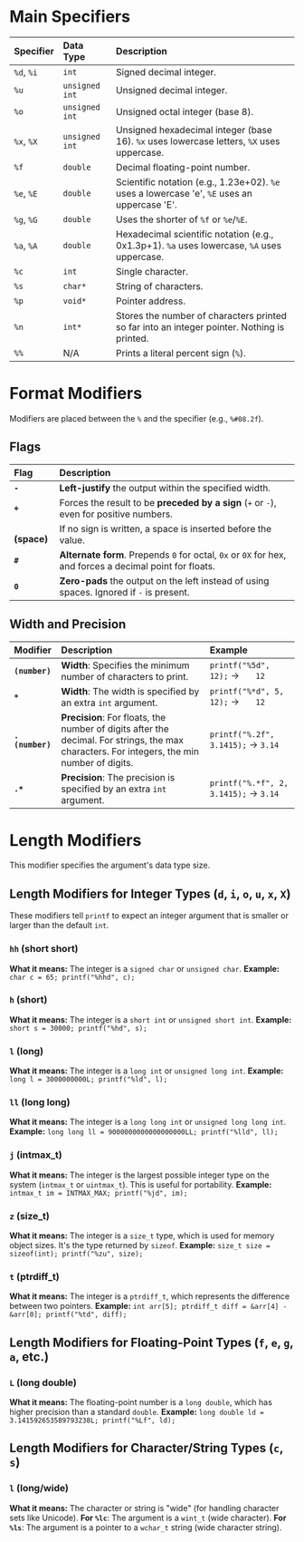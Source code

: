 # Main Specifiers

| Specifier  | Data Type      | Description                                                                                  |
| :--------- | :------------- | :------------------------------------------------------------------------------------------- |
| `%d`, `%i` | `int`          | Signed decimal integer.                                                                      |
| `%u`       | `unsigned int` | Unsigned decimal integer.                                                                    |
| `%o`       | `unsigned int` | Unsigned octal integer (base 8).                                                             |
| `%x`, `%X` | `unsigned int` | Unsigned hexadecimal integer (base 16). `%x` uses lowercase letters, `%X` uses uppercase.    |
| `%f`       | `double`       | Decimal floating-point number.                                                               |
| `%e`, `%E` | `double`       | Scientific notation (e.g., 1.23e+02). `%e` uses a lowercase 'e', `%E` uses an uppercase 'E'. |
| `%g`, `%G` | `double`       | Uses the shorter of `%f` or `%e`/`%E`.                                                       |
| `%a`, `%A` | `double`       | Hexadecimal scientific notation (e.g., 0x1.3p+1). `%a` uses lowercase, `%A` uses uppercase.  |
| `%c`       | `int`          | Single character.                                                                            |
| `%s`       | `char*`        | String of characters.                                                                        |
| `%p`       | `void*`        | Pointer address.                                                                             |
| `%n`       | `int*`         | Stores the number of characters printed so far into an integer pointer. Nothing is printed.  |
| `%%`       | N/A            | Prints a literal percent sign (`%`).                                                         |


# Format Modifiers
Modifiers are placed between the `%` and the specifier (e.g., `%#08.2f`).

## Flags

| Flag            | Description                                                                                              |
| :-------------- | :------------------------------------------------------------------------------------------------------- |
| **`-`**         | **Left-justify** the output within the specified width.                                                  |
| **`+`**         | Forces the result to be **preceded by a sign** (`+` or `-`), even for positive numbers.                  |
| **` ` (space)** | If no sign is written, a space is inserted before the value.                                             |
| **`#`**         | **Alternate form**. Prepends `0` for octal, `0x` or `0X` for hex, and forces a decimal point for floats. |
| **`0`**         | **Zero-pads** the output on the left instead of using spaces. Ignored if `-` is present.                 |

## Width and Precision

| Modifier | Description | Example |
| :--- | :--- | :--- |
| **`(number)`** | **Width**: Specifies the minimum number of characters to print. | `printf("%5d", 12);` -> `   12` |
| **`*`** | **Width**: The width is specified by an extra `int` argument. | `printf("%*d", 5, 12);` -> `   12` |
| **`.(number)`** | **Precision**: For floats, the number of digits after the decimal. For strings, the max characters. For integers, the min number of digits. | `printf("%.2f", 3.1415);` -> `3.14` |
| **`.*`** | **Precision**: The precision is specified by an extra `int` argument. | `printf("%.*f", 2, 3.1415);` -> `3.14` |

# Length Modifiers
This modifier specifies the argument's data type size.

## Length Modifiers for Integer Types (`d`, `i`, `o`, `u`, `x`, `X`)
These modifiers tell `printf` to expect an integer argument that is smaller or larger than the default `int`.

### `hh` (short short)
**What it means:** The integer is a `signed char` or `unsigned char`.
**Example:** `char c = 65; printf("%hhd", c);`

### `h` (short)
**What it means:** The integer is a `short int` or `unsigned short int`.
**Example:** `short s = 30000; printf("%hd", s);`

### `l` (long)
**What it means:** The integer is a `long int` or `unsigned long int`.
**Example:** `long l = 3000000000L; printf("%ld", l);`

### `ll` (long long)
**What it means:** The integer is a `long long int` or `unsigned long long int`.
**Example:** `long long ll = 9000000000000000000LL; printf("%lld", ll);`

### `j` (intmax_t)
**What it means:** The integer is the largest possible integer type on the system (`intmax_t` or `uintmax_t`). This is useful for portability.
**Example:** `intmax_t im = INTMAX_MAX; printf("%jd", im);`

### `z` (size_t)
**What it means:** The integer is a `size_t` type, which is used for memory object sizes. It's the type returned by `sizeof`.
**Example:** `size_t size = sizeof(int); printf("%zu", size);`

### `t` (ptrdiff_t)
**What it means:** The integer is a `ptrdiff_t`, which represents the difference between two pointers.
**Example:** `int arr[5]; ptrdiff_t diff = &arr[4] - &arr[0]; printf("%td", diff);`


## Length Modifiers for Floating-Point Types (`f`, `e`, `g`, `a`, etc.)

### `L` (long double)
**What it means:** The floating-point number is a `long double`, which has higher precision than a standard `double`.
**Example:** `long double ld = 3.141592653589793238L; printf("%Lf", ld);`


## Length Modifiers for Character/String Types (`c`, `s`)

### `l` (long/wide)
**What it means:** The character or string is "wide" (for handling character sets like Unicode).
**For `%lc`**: The argument is a `wint_t` (wide character).
**For `%ls`**: The argument is a pointer to a `wchar_t` string (wide character string).

